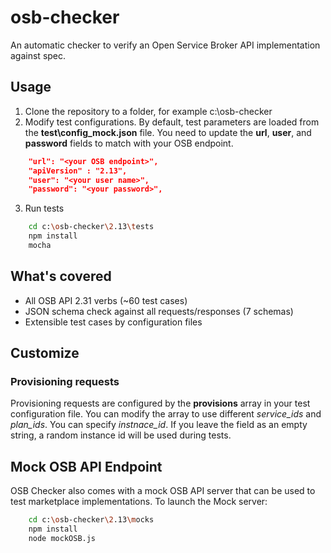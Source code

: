 # osb-checker
An automatic checker to verify an Open Service Broker API implementation against spec.

## Usage

1. Clone the repository to a folder, for example c:\osb-checker
2. Modify test configurations. By default, test parameters are loaded from the **test\config_mock.json** file. You need to update the **url**, **user**, and **password** fields to match with your OSB endpoint. 
```json
    "url": "<your OSB endpoint>",
    "apiVersion" : "2.13",
    "user": "<your user name>",
    "password": "<your password>",
```
3. Run tests
```bash
    cd c:\osb-checker\2.13\tests
    npm install
    mocha
```

## What's covered
* All OSB API 2.31 verbs (~60 test cases)
* JSON schema check against all requests/responses (7 schemas)
* Extensible test cases by configuration files

## Customize

### Provisioning requests
Provisioning requests are configured by the **provisions** array in your test configuration file. You can modify the array to use different *service_ids* and *plan_ids*. You can specify *instnace_id*. If you leave the field as an empty string, a random instance id will be used during tests.

## Mock OSB API Endpoint
OSB Checker also comes with a mock OSB API server that can be used to test marketplace implementations. To launch the Mock server:
```bash
    cd c:\osb-checker\2.13\mocks
    npm install
    node mockOSB.js
```
